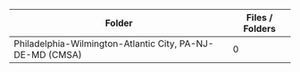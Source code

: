 | Folder                                                    |   Files / Folders |
|-----------------------------------------------------------|-------------------|
| Philadelphia-Wilmington-Atlantic City, PA-NJ-DE-MD (CMSA) |                 0 |